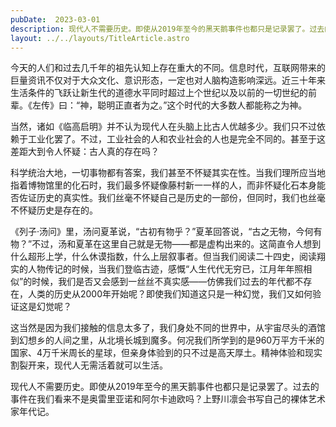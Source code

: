 ```yaml
---
pubDate:  2023-03-01
description: 现代人不需要历史。即使从2019年至今的黑天鹅事件也都只是记录罢了。过去的事件在我们看来不是奥雷里亚诺和阿尔卡迪欧吗？上野川凛会书写自己的裸体艺术家年代记。
layout: ../../layouts/TitleArticle.astro
---
```


今天的人们和过去几千年的祖先认知上存在重大的不同。信息时代，互联网带来的巨量资讯不仅对于大众文化、意识形态，一定也对人脑构造影响深远。近三十年来生活条件的飞跃让新生代的道德水平同时超过上个世纪以及以前的一切世纪的前辈。《左传》曰：“神，聪明正直者为之。”这个时代的大多数人都能称之为神。

当然，诸如《临高启明》并不认为现代人在头脑上比古人优越多少。我们只不过依赖于工业化罢了。不过，工业社会的人和农业社会的人也是完全不同的。甚至于这差距大到令人怀疑：古人真的存在吗？

科学统治大地，一切事物都有答案，我们甚至不怀疑其实在性。当我们理所应当地指着博物馆里的化石时，我们最多怀疑像藤村新一一样的人，而非怀疑化石本身能否佐证历史的真实性。我们丝毫不怀疑自己是历史的一部份，但同时，我们也丝毫不怀疑历史是存在的。

《列子·汤问》里，汤问夏革说，“古初有物乎？”夏革回答说，“古之无物，今何有物？”不过，汤和夏革在这里自己就是无物——都是虚构出来的。这简直令人想到什么超形上学，什么休谟指数，什么上层叙事者。但当我们阅读二十四史，阅读翔实的人物传记的时候，当我们登临古迹，感慨“人生代代无穷已，江月年年照相似”的时候，我们是否又会感到一丝丝不真实感——仿佛我们过去的年代都不存在，人类的历史从2000年开始呢？即使我们知道这只是一种幻觉，我们又如何验证这是幻觉呢？

这当然是因为我们接触的信息太多了，我们身处不同的世界中，从宇宙尽头的酒馆到幻想乡的人间之里，从北境长城到魔多。何况我们所学到的是960万平方千米的国家、4万千米周长的星球，但亲身体验到的只不过是高天厚土。精神体验和现实割裂开来，现代人无需活着就可以生活。

现代人不需要历史。即使从2019年至今的黑天鹅事件也都只是记录罢了。过去的事件在我们看来不是奥雷里亚诺和阿尔卡迪欧吗？上野川凛会书写自己的裸体艺术家年代记。
